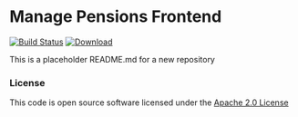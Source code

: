 # Manage Pensions Frontend 

[![Build Status](https://travis-ci.org/hmrc/manage-pensions-frontend.svg)](https://travis-ci.org/hmrc/manage-pensions-frontend) [ ![Download](https://api.bintray.com/packages/hmrc/releases/manage-pensions-frontend/images/download.svg) ](https://bintray.com/hmrc/releases/manage-pensions-frontend/_latestVersion)

This is a placeholder README.md for a new repository

### License 

This code is open source software licensed under the [Apache 2.0 License]("http://www.apache.org/licenses/LICENSE-2.0.html")
